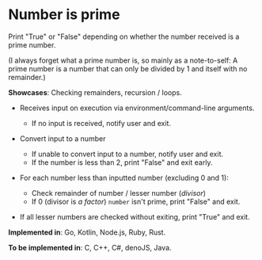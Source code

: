 # Number is prime

Print "True" or "False" depending on whether the number received is a prime number.

(I always forget what a prime number is, so mainly as a note-to-self: A prime number is a number that can only be divided by 1 and itself with no remainder.)

**Showcases**: Checking remainders, recursion / loops.

* Receives input on execution via environment/command-line arguments.
    * If no input is received, notify user and exit.

* Convert input to a number
    * If unable to convert input to a number, notify user and exit.
    * If the number is less than 2, print "False" and exit early.

* For each number less than inputted number (excluding 0 and 1): 
    * Check remainder of number / lesser number (*divisor*)
    * If 0 (divisor is *a factor*) `number` isn't prime, print "False" and exit.

* If all lesser numbers are checked without exiting, print "True" and exit.

**Implemented in**: Go, Kotlin, Node.js, Ruby, Rust.

**To be implemented in**: C, C++, C#, denoJS, Java.
